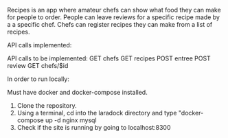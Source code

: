 Recipes is an app where amateur chefs can show what food they can make for people to order. People can leave reviews for
a specific recipe made by a a specific chef. Chefs can register recipes they can make from a list of recipes.

API calls implemented:


API calls to be implemented:
GET chefs
GET recipes
POST entree
POST review
GET chefs/$id



In order to run locally:

Must have docker and docker-compose installed.

1. Clone the repository.
2. Using a terminal, cd into the laradock directory and type "docker-compose up -d nginx mysql
3. Check if the site is running by going to localhost:8300


